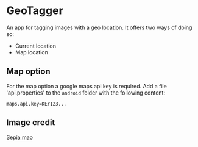 # GeoTagger

An app for tagging images with a geo location. It offers two ways of doing so:
* Current location
* Map location

## Map option

For the map option a google maps api key is required. 
Add a file 'api.properties' to the `android` folder with the following content:
```
maps.api.key=KEY123...
```

## Image credit

<a href="https://de.freepik.com/vektoren-kostenlos/weinleseweltkarte-im-sepia-schattiert-hintergrund_5793540.htm#fromView=search&page=1&position=2&uuid=96701ed7-cdb1-454e-a55c-9fd603e7c270">Sepia mao</a>